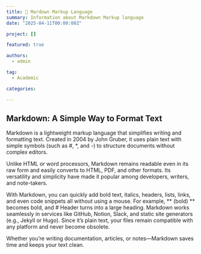 ```yaml
---
title: 🎉 Mardown Markup Language
summary: Information about Markdown Markup language
date: "2025-04-11T00:00:00Z"

project: []

featured: true

authors:
  - admin

tag:
  - Academic

categories:

---
```


## Markdown: A Simple Way to Format Text

Markdown is a lightweight markup language that simplifies writing and formatting text.
Created in 2004 by John Gruber, it uses plain text with simple symbols (such as #, *, and -)
to structure documents without complex editors.

Unlike HTML or word processors, Markdown remains readable even in its raw form and easily converts to HTML, PDF, and other formats. Its versatility and simplicity have made it popular among developers, writers, and note-takers.

With Markdown, you can quickly add bold text, italics, headers, lists, links, and even code snippets all without using a mouse.
For example, ** (bold) ** becomes bold, and # Header turns into a large heading. Markdown works seamlessly in services like GitHub, Notion, Slack, and static site generators (e.g., Jekyll or Hugo). Since it’s plain text, your files remain compatible with any platform and never become obsolete.

Whether you’re writing documentation, articles, or notes—Markdown saves time and keeps your text clean.
